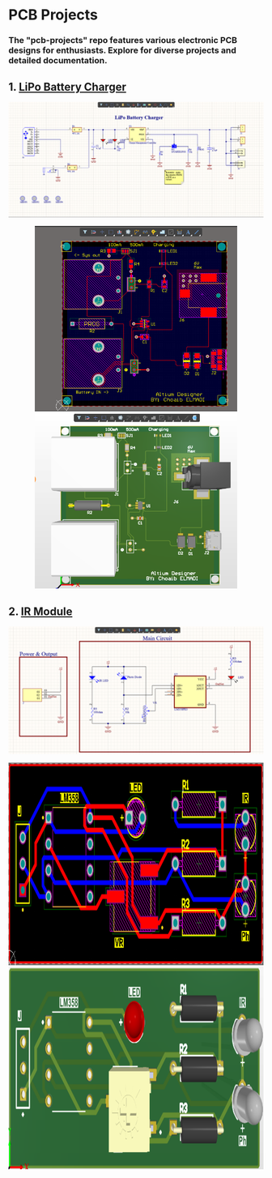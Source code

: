 # PCB Projects

### The "pcb-projects" repo features various electronic PCB designs for enthusiasts. Explore for diverse projects and detailed documentation.

## 1. [LiPo Battery Charger](./LiPo%20Battery%20Charger/)

![Schematic](./LiPo%20Battery%20Charger/images/schematic.png)

<div align="center">
  <img src="./LiPo%20Battery%20Charger/images/2d-pcb.png" width="400" alt="2D PCB">
  <img src="./LiPo%20Battery%20Charger/images/3d-pcb.png" width="400" alt="3D PCB">
</div>

## 2. [IR Module](./IRModule/)

![Schematic](./IRModule/Images/schematic.png)

<div align="center">
  <img src="./IRModule/Images/2d-pcb.png" height="400" alt="2D PCB">
  <img src="./IRModule/Images/3d-pcb.png" height="400" alt="3D PCB">
</div>
